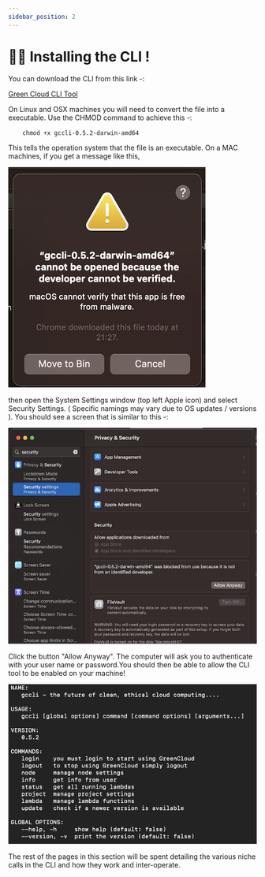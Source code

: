 ```yaml
---
sidebar_position: 2
---
```


# 🧑‍💻 Installing the CLI !

You can download the CLI from this link -:

[Green Cloud CLI Tool](https://dl.greencloudcomputing.io/gccli)

On Linux and OSX machines you will need to convert the file into a executable. Use the CHMOD command to achieve this -:

```console
    chmod +x gccli-0.5.2-darwin-amd64
```

This tells the operation system that the file is an executable. On a MAC machines, if you get a message like this,

![Unknown Developer](../img/dev-verified.png)

then open the System Settings window (top left Apple icon) and select Security Settings. ( Specific namings may vary due to OS updates / versions ). You should see a screen that is similar to this -:

![Unknown Developer](../img/allowapp.png)

Click the button "Allow Anyway". The computer will ask you to authenticate with your user name or password.You should then be able to allow the CLI tool to be enabled on your machine!

![Green Cloud Overview](./img/cli-intro.png)

The rest of the pages in this section will be spent detailing the various niche calls in the CLI and how they work and inter-operate.
